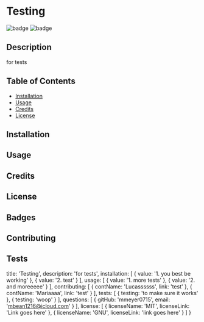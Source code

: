 
  # Testing

  ![badge](https://img.shields.io/badge/license-MIT-blueviolet)
  ![badge](https://img.shields.io/badge/license-GNU-blueviolet)
  
  
  ## Description
  for tests

  ## Table of Contents
  
  * [Installation](#installation)
  * [Usage](#usage)
  * [Credits](#credits)
  * [License](#license)
  
  ## Installation

  ## Usage

  ## Credits

  ## License

  ## Badges

  ## Contributing

  ## Tests
  




  title: 'Testing',
  description: 'for tests',
  installation: [ { value: '1. you best be working' }, { value: '2. test' } ],
  usage: [ { value: '1. more tests' }, { value: '2. and moreeeee' } ],
  contributing: [
    { contName: 'Lucassssss', link: 'test' },
    { contName: 'Mariaaaa', link: 'test' }
  ],
  tests: [ { testing: 'to make sure it works' }, { testing: 'woop' } ],
  questions: [ { gitHub: 'mmeyer0715', email: 'mbean1216@icloud.com' } ],
  license: [
    { licenseName: 'MIT', licenseLink: 'Link goes here' },
    { licenseName: 'GNU', licenseLink: 'link goes here' }
  ]
}